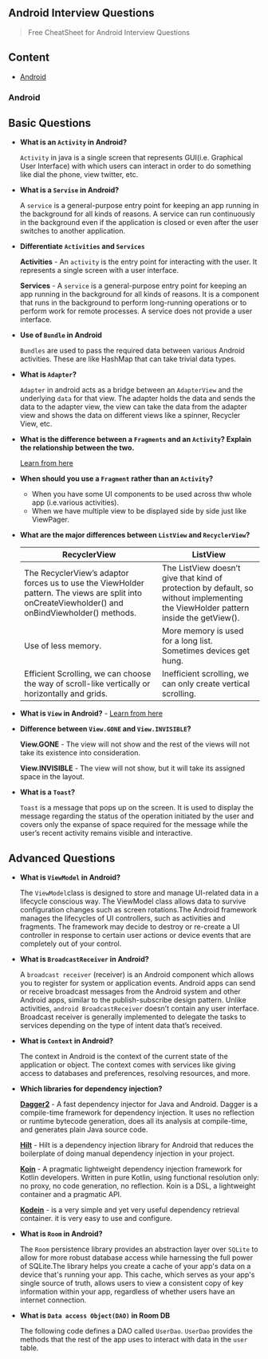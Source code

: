 ## Android Interview Questions
> Free CheatSheet for Android Interview Questions

## Content
- [Android](#android)

### Android 

## Basic Questions

- **What is an `Activity` in Android?**

    `Activity` in java is a single screen that represents GUI(i.e. Graphical User Interface) with which users can interact in order to do something like dial the phone, view twitter, etc.

- **What is a `Servise` in Android?**

    A `service` is a general-purpose entry point for keeping an app running in the background for all kinds of reasons. A service can run continuously in the background even if the application is closed or even after the user switches to another application.

- **Differentiate `Activities` and `Services`**

    **Activities** - An `activity` is the entry point for interacting with the user. It represents a single screen with a user interface.

    **Services** - A `service` is a general-purpose entry point for keeping an app running in the background for all kinds of reasons. It is a component that runs in the background to perform long-running operations or to perform work for remote processes. A service does not provide a user interface.

- **Use of `Bundle` in Android**

    `Bundles` are used to pass the required data between various Android activities. These are like HashMap that can take trivial data types.

- **What is `Adapter`?**

    `Adapter` in android acts as a bridge between an `AdapterView` and the underlying `data` for that view. The adapter holds the data and sends the data to the adapter view, the view can take the data from the adapter view and shows the data on different views like a spinner, Recycler View, etc.

- **What is the difference between a `Fragments` and an `Activity`? Explain the relationship between the two.**

    [Learn from here](https://stackoverflow.com/questions/10478233/why-fragments-and-when-to-use-fragments-instead-of-activities)

- **When should you use a `Fragment` rather than an `Activity`?**

     - When you have some UI components to be used across thw whole app (i.e.various activities).
     - When we have multiple view to be displayed side by side just like ViewPager.

- **What are the major differences between `ListView` and `RecyclerView`?**

    | RecyclerView  | ListView | 
    | -------- | -------- | 
    | The RecyclerView’s adaptor forces us to use the ViewHolder pattern. The views are split into onCreateViewholder() and onBindViewholder() methods.    | The ListView doesn’t give that kind of protection by default, so without implementing the ViewHolder pattern inside the getView().     |
    | Use of less memory.    | More memory is used for a long list. Sometimes devices get hung.    | 
    | Efficient Scrolling, we can choose the way of scroll-like vertically or horizontally and grids.    | Inefficient scrolling, we can only create vertical scrolling.    |   

- **What is `View` in Android?** - [Learn from here](https://developer.android.com/reference/android/view/View)

- **Difference between `View.GONE` and `View.INVISIBLE`?**

    **View.GONE** - The view will not show and the rest of the views will not take its existence into consideration.

    **View.INVISIBLE** - The view will not show, but it will take its assigned space in the layout.

- **What is a `Toast`?**

    `Toast` is a message that pops up on the screen. It is used to display the message regarding the status of the operation initiated by the user and covers only the expanse of space required for the message while the user’s recent activity remains visible and interactive.
   
## Advanced Questions
    
- **What is `ViewModel` in Android?**

    The `ViewModel`class is designed to store and manage UI-related data in a lifecycle conscious way. The ViewModel class allows data to survive configuration changes     such as screen rotations.The Android framework manages the lifecycles of UI controllers, such as activities and fragments. The framework may decide to destroy or       re-create a UI controller in response to certain user actions or device events that are completely out of your control.
    
- **What is `BroadcastReceiver` in Android?**

    A `broadcast receiver` (receiver) is an Android component which allows you to register for system or application events. Android apps can send or receive broadcast       messages from the Android system and other Android apps, similar to the publish-subscribe design pattern. Unlike activities, `android BroadcastReceiver` doesn’t contain any user interface. Broadcast receiver is generally implemented to delegate the tasks to services depending on the type of intent data that’s received.

- **What is `Context` in Android?**

    The context in Android is the context of the current state of the application or object. The context comes with services like giving access to databases and preferences, resolving resources, and more.

- **Which libraries for dependency injection?**

    **[Dagger2](https://github.com/google/dagger)** - A fast dependency injector for Java and Android. Dagger is a compile-time framework for dependency injection. It uses no reflection or runtime bytecode generation, does all its analysis at compile-time, and generates plain Java source code.

    **[Hilt](https://developer.android.com/training/dependency-injection/hilt-android)** - Hilt is a dependency injection library for Android that reduces the boilerplate of doing manual dependency injection in your project.

    **[Koin](https://github.com/InsertKoinIO/koin)** - A pragmatic lightweight dependency injection framework for Kotlin developers. Written in pure Kotlin, using functional resolution only: no proxy, no code generation, no reflection. Koin is a DSL, a lightweight container and a pragmatic API.

    **[Kodein](https://github.com/kosi-libs/Kodein)** - is a very simple and yet very useful dependency retrieval container. it is very easy to use and configure.

- **What is `Room` in Android?**

    The `Room` persistence library provides an abstraction layer over `SQLite` to allow for more robust database access while harnessing the full power of SQLite.The library helps you create a cache of your app's data on a device that's running your app. This cache, which serves as your app's single source of truth, allows users to view a consistent copy of key information within your app, regardless of whether users have an internet connection.

- **What is `Data access Object(DAO)` in Room DB**

    The following code defines a DAO called `UserDao`. `UserDao` provides the methods that the rest of the app uses to interact with data in the `user` table.
